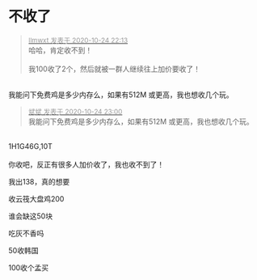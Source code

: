 # 不收了


<div class="quote"><blockquote><font size="2"><a href="https://www.hostloc.com/forum.php?mod=redirect&amp;goto=findpost&amp;pid=9347959&amp;ptid=758123" target="_blank"><font color="#999999">llmwxt 发表于 2020-10-24 22:13</font></a></font><br />
哈哈，肯定收不到！<br />
<br />
我100收了2个，然后就被一群人继续往上加价要收了！</blockquote></div><br />
我能问下免费鸡是多少内存么，如果有512M 或更高，我也想收几个玩。

<div class="quote"><blockquote><font size="2"><a href="https://www.hostloc.com/forum.php?mod=redirect&amp;goto=findpost&amp;pid=9348156&amp;ptid=758123" target="_blank"><font color="#999999">斌斌 发表于 2020-10-24 23:00</font></a></font><br />
我能问下免费鸡是多少内存么，如果有512M 或更高，我也想收几个玩。</blockquote></div><br />
1H1G46G,10T<br />
<br />
你收吧，反正有很多人加价收了，我也收不到了！

我出138，真的想要

收云筏大盘鸡200

谁会缺这50块

吃灰不香吗

50收韩国

100收个孟买
